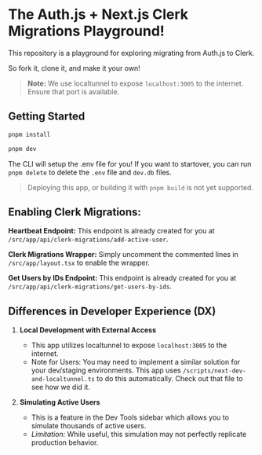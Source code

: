 # The Auth.js + Next.js Clerk Migrations Playground!

This repository is a playground for exploring migrating from Auth.js to Clerk.

So fork it, clone it, and make it your own!

> **Note:** We use localtunnel to expose `localhost:3005` to the internet. Ensure that port is available.

## Getting Started

```bash
pnpm install
```

```bash
pnpm dev
```

The CLI will setup the .env file for you! If you want to startover, you can run `pnpm delete` to delete the `.env` file and `dev.db` files.

> Deploying this app, or building it with `pnpm build` is not yet supported.

## Enabling Clerk Migrations:

**Heartbeat Endpoint:**
This endpoint is already created for you at `/src/app/api/clerk-migrations/add-active-user`.

**Clerk Migrations Wrapper:**
Simply uncomment the commented lines in `/src/app/layout.tsx` to enable the wrapper.

**Get Users by IDs Endpoint:**
This endpoint is already created for you at `/src/app/api/clerk-migrations/get-users-by-ids`.

## Differences in Developer Experience (DX)

1. **Local Development with External Access**

   - This app utilizes localtunnel to expose `localhost:3005` to the internet.
   - Note for Users: You may need to implement a similar solution for your dev/staging environments. This app uses `/scripts/next-dev-and-localtunnel.ts` to do this automatically. Check out that file to see how we did it.

2. **Simulating Active Users**

   - This is a feature in the Dev Tools sidebar which allows you to simulate thousands of active users.
   - _Limitation:_ While useful, this simulation may not perfectly replicate production behavior.
